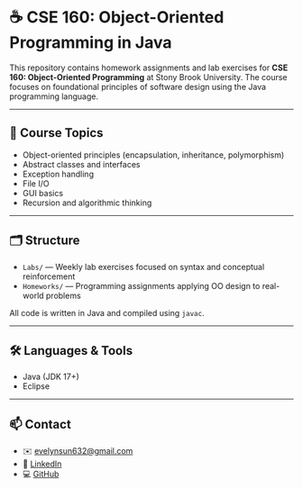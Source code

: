 # ☕ CSE 160: Object-Oriented Programming in Java

This repository contains homework assignments and lab exercises for **CSE 160: Object-Oriented Programming** at Stony Brook University. The course focuses on foundational principles of software design using the Java programming language.

---

## 🧠 Course Topics

- Object-oriented principles (encapsulation, inheritance, polymorphism)
- Abstract classes and interfaces
- Exception handling
- File I/O
- GUI basics
- Recursion and algorithmic thinking

---

## 🗂 Structure

- `Labs/` — Weekly lab exercises focused on syntax and conceptual reinforcement  
- `Homeworks/` — Programming assignments applying OO design to real-world problems  

All code is written in Java and compiled using `javac`.

---

## 🛠 Languages & Tools

- Java (JDK 17+)
- Eclipse

---

## 📫 Contact

- ✉️ evelynsun632@gmail.com  
- 💼 [LinkedIn](https://www.linkedin.com/in/evelyn-sun-845642296/)  
- 💻 [GitHub](https://github.com/e2sun)
